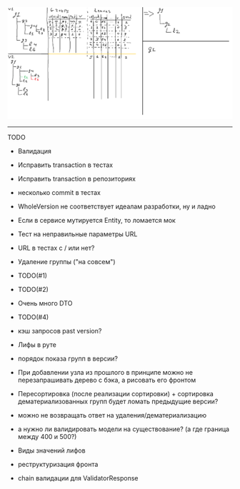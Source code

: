 ![Alt text](ActionSchema.png?raw=true "Schema")

----------
TODO
- Валидация
- Исправить transaction в тестах 
- Исправить transaction в репозиториях
- несколько commit в тестах
- WholeVersion не соответствует идеалам разработки, ну и ладно
- Если в сервисе мутируется Entity, то ломается мок
- Тест на неправильные параметры URL
- URL в тестах с / или нет?

- Удаление группы ("на совсем")
- TODO(#1)
- TODO(#2)
- Очень много DTO
- TODO(#4)
- кэш запросов past version?
- Лифы в руте
- порядок показа групп в версии?
- При добавлении узла из прошлого в принципе можно не перезапрашивать дерево с бэка, а рисовать его фронтом
- Пересортировка (после реализации сортировки) + сортировка дематериализованных групп будет ломать предыдущие версии?
- можно не возвращать ответ на удаления/дематериализацию

- а нужно ли валидировать модели на существование? (а где граница между 400 и 500?)

- Виды значений лифов
- реструктуризация фронта
- chain валидации для ValidatorResponse